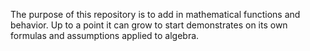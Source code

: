 The purpose of this repository is to add in mathematical functions and behavior.
Up to a point it can grow to start demonstrates on its own formulas and assumptions applied to algebra.
